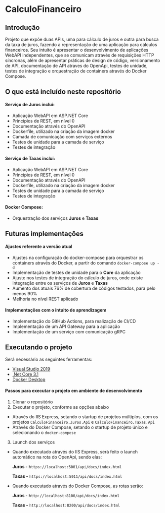 # CalculoFinanceiro

## Introdução

Projeto que expõe duas APIs, uma para cálculo de juros e outra para busca da taxa de juros, fazendo a representação de uma aplicação para cálculos financeiros.
Seu intuito é apresentar o desenvolvimento de aplicações WebAPI independentes, que se comunicam através de requisições HTTP síncronas, além de apresentar práticas de design de código, versionamento de API, documentação de API atraves do OpenApi, testes de unidade, testes de integração e orquestração de containers através do Docker Compose.

## O que está incluído neste repositório

#### Serviço de Juros inclui:
* Aplicação WebAPI em ASP.NET Core
* Princípios de REST, em nível 0
* Documentação através do OpenAPI
* Dockerfile, utilizado na criação da imagem docker
* Camada de comunicação com serviços externos
* Testes de unidade para a camada de serviço
* Testes de integração

#### Serviço de Taxas inclui:
* Aplicação WebAPI em ASP.NET Core
* Princípios de REST, em nível 0
* Documentação através do OpenAPI
* Dockerfile, utilizado na criação da imagem docker
* Testes de unidade para a camada de serviço
* Testes de integração

#### Docker Compose:
* Orquestração dos serviços **Juros** e **Taxas**

## Futuras implementações

#### Ajustes referente a versão atual
* Ajustes na configuração do docker-compose para orquestrar os containers através do Docker, a partir do comando `docker-compose up -d`
* Implementação de testes de unidade para o **Core** da aplicação
* Ajuste nos testes de integração do cálculo de juros, onde existe integração entre os serviços de **Juros** e **Taxas**
* Aumento dos atuais 76% de cobertura de códigos testados, para pelo menos 90%
* Melhoria no nível REST aplicado

#### Implementações com o intuito de aprendizagem
* Implementação do GitHub Actions, para realização de CI/CD
* Implementação de um API Gateway para a aplicação
* Implementação de um serviço com comunicação gRPC

## Executando o projeto
Será necessário as seguintes ferramentas:

* [Visual Studio 2019](https://visualstudio.microsoft.com/downloads/)
* [.Net Core 3.1](https://dotnet.microsoft.com/download/dotnet-core/3.1)
* [Docker Desktop](https://www.docker.com/products/docker-desktop)

#### Passos para executar o projeto em ambiente de desenvolvimento
1. Clonar o repositório
2. Executar o projeto, conforme as opções abaixo
* Através do IIS Express, setando o startup de projetos múltiplos, com os projetos `CalculoFinanceiro.Juros.Api` e `CalculoFinanceiro.Taxas.Api`
* Através do Docker Compose, setando o startup de projeto único e selecionando o `docker-compose`
3. Launch dos serviços
* Quando executado através do IIS Express, será feito o launch automático na rota do OpenApi, sendo elas:

    **Juros -** `https://localhost:5001/api/docs/index.html`

    **Taxas -** `https://localhost:5011/api/docs/index.html`

* Quando executado através do Docker Compose, as rotas serão:

    **Juros -** `http://localhost:8100/api/docs/index.html`

    **Taxas -** `http://localhost:8200/api/docs/index.html`
